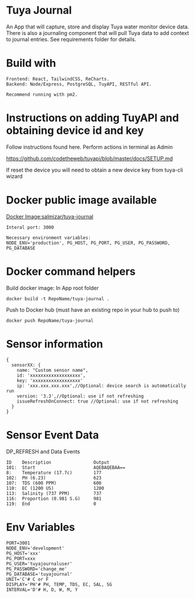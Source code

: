# Tuya Journal

An App that will capture, store and display Tuya water monitor device data.
There is also a journaling component that will pull Tuya data to add
context to journal entries. See requirements folder for details.

# Build with

```
Frontend: React, TailwindCSS, ReCharts.
Backend: Node/Express, PostgreSQL, TuyAPI, RESTful API.

Recommend running with pm2.
```

# Instructions on adding TuyAPI and obtaining device id and key

Follow instructions found here. Perform actions in terminal as Admin

https://github.com/codetheweb/tuyapi/blob/master/docs/SETUP.md

If reset the device you will need to obtain a new device key from tuya-cli wizard

# Docker public image available

[Docker Image:salmizar/tuya-journal](https://hub.docker.com/r/salmizar/tuya-journal)
```
Interal port: 3000

Necessary environment variables:
NODE_ENV='production', PG_HOST, PG_PORT, PG_USER, PG_PASSWORD, PG_DATABASE
```

# Docker command helpers

Build docker image: In App root folder
```
docker build -t RepoName/tuya-journal .
```
Push to Docker hub (must have an existing repo in your hub to push to)
```
docker push RepoName/tuya-journal
```

# Sensor information
```
{
  sensorXX: {
    name: "Custom sensor name",
    id: 'xxxxxxxxxxxxxxxxxxx',
    key: 'xxxxxxxxxxxxxxxxxx'
    ip: 'xxx.xxx.xxx.xxx',//Optional: device search is automatically run
    version: '3.3',//Optional: use if not refreshing
    issueRefreshOnConnect: true //Optional: use if not refreshing
  }
}
```
# Sensor Event Data 


  DP_REFRESH and Data Events
  ```
  ID    Description                Output
  101:  Start                      AQEBAQEBAA==
  8:    Temperature (17.7c)        177
  102:  PH (6.23)                  623
  107:  TDS (600 PPM)              600
  110:  EC (1200 US)               1200
  113:  Salinity (737 PPM)         737
  116:  Proportion (0.981 S.G)     981
  119:  End                        0
```

# Env Variables

```
PORT=3001
NODE_ENV='development'
PG_HOST='xxx'
PG_PORT=xxx
PG_USER='tuyajournaluser'
PG_PASSWORD='change_me'
PG_DATABASE='tuyajournal'
UNIT='C'# C or F
DISPLAY='PH'# PH, TEMP, TDS, EC, SAL, SG
INTERVAL='D'# H, D, W, M, Y
```
